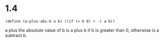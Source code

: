 # 1.4

```eval-scheme
(define (a-plus-abs-b a b) ((if (> b 0) + -) a b))
```

a plus the absolute value of b is a plus b if b is greater than 0, otherwise is a subtract b.

